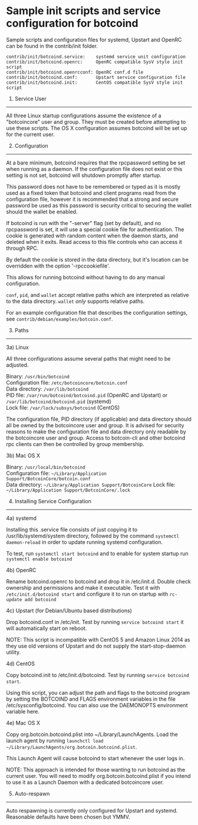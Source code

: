 Sample init scripts and service configuration for botcoind
==========================================================

Sample scripts and configuration files for systemd, Upstart and OpenRC
can be found in the contrib/init folder.

    contrib/init/botcoind.service:    systemd service unit configuration
    contrib/init/botcoind.openrc:     OpenRC compatible SysV style init script
    contrib/init/botcoind.openrcconf: OpenRC conf.d file
    contrib/init/botcoind.conf:       Upstart service configuration file
    contrib/init/botcoind.init:       CentOS compatible SysV style init script

1. Service User
---------------------------------

All three Linux startup configurations assume the existence of a "botcoincore" user
and group.  They must be created before attempting to use these scripts.
The OS X configuration assumes botcoind will be set up for the current user.

2. Configuration
---------------------------------

At a bare minimum, botcoind requires that the rpcpassword setting be set
when running as a daemon.  If the configuration file does not exist or this
setting is not set, botcoind will shutdown promptly after startup.

This password does not have to be remembered or typed as it is mostly used
as a fixed token that botcoind and client programs read from the configuration
file, however it is recommended that a strong and secure password be used
as this password is security critical to securing the wallet should the
wallet be enabled.

If botcoind is run with the "-server" flag (set by default), and no rpcpassword is set,
it will use a special cookie file for authentication. The cookie is generated with random
content when the daemon starts, and deleted when it exits. Read access to this file
controls who can access it through RPC.

By default the cookie is stored in the data directory, but it's location can be overridden
with the option '-rpccookiefile'.

This allows for running botcoind without having to do any manual configuration.

`conf`, `pid`, and `wallet` accept relative paths which are interpreted as
relative to the data directory. `wallet` *only* supports relative paths.

For an example configuration file that describes the configuration settings,
see `contrib/debian/examples/botcoin.conf`.

3. Paths
---------------------------------

3a) Linux

All three configurations assume several paths that might need to be adjusted.

Binary:              `/usr/bin/botcoind`  
Configuration file:  `/etc/botcoincore/botcoin.conf`  
Data directory:      `/var/lib/botcoind`  
PID file:            `/var/run/botcoind/botcoind.pid` (OpenRC and Upstart) or `/var/lib/botcoind/botcoind.pid` (systemd)  
Lock file:           `/var/lock/subsys/botcoind` (CentOS)  

The configuration file, PID directory (if applicable) and data directory
should all be owned by the botcoincore user and group.  It is advised for security
reasons to make the configuration file and data directory only readable by the
botcoincore user and group.  Access to botcoin-cli and other botcoind rpc clients
can then be controlled by group membership.

3b) Mac OS X

Binary:              `/usr/local/bin/botcoind`  
Configuration file:  `~/Library/Application Support/BotcoinCore/botcoin.conf`  
Data directory:      `~/Library/Application Support/BotcoinCore`
Lock file:           `~/Library/Application Support/BotcoinCore/.lock`

4. Installing Service Configuration
-----------------------------------

4a) systemd

Installing this .service file consists of just copying it to
/usr/lib/systemd/system directory, followed by the command
`systemctl daemon-reload` in order to update running systemd configuration.

To test, run `systemctl start botcoind` and to enable for system startup run
`systemctl enable botcoind`

4b) OpenRC

Rename botcoind.openrc to botcoind and drop it in /etc/init.d.  Double
check ownership and permissions and make it executable.  Test it with
`/etc/init.d/botcoind start` and configure it to run on startup with
`rc-update add botcoind`

4c) Upstart (for Debian/Ubuntu based distributions)

Drop botcoind.conf in /etc/init.  Test by running `service botcoind start`
it will automatically start on reboot.

NOTE: This script is incompatible with CentOS 5 and Amazon Linux 2014 as they
use old versions of Upstart and do not supply the start-stop-daemon utility.

4d) CentOS

Copy botcoind.init to /etc/init.d/botcoind. Test by running `service botcoind start`.

Using this script, you can adjust the path and flags to the botcoind program by
setting the BOTCOIND and FLAGS environment variables in the file
/etc/sysconfig/botcoind. You can also use the DAEMONOPTS environment variable here.

4e) Mac OS X

Copy org.botcoin.botcoind.plist into ~/Library/LaunchAgents. Load the launch agent by
running `launchctl load ~/Library/LaunchAgents/org.botcoin.botcoind.plist`.

This Launch Agent will cause botcoind to start whenever the user logs in.

NOTE: This approach is intended for those wanting to run botcoind as the current user.
You will need to modify org.botcoin.botcoind.plist if you intend to use it as a
Launch Daemon with a dedicated botcoincore user.

5. Auto-respawn
-----------------------------------

Auto respawning is currently only configured for Upstart and systemd.
Reasonable defaults have been chosen but YMMV.
